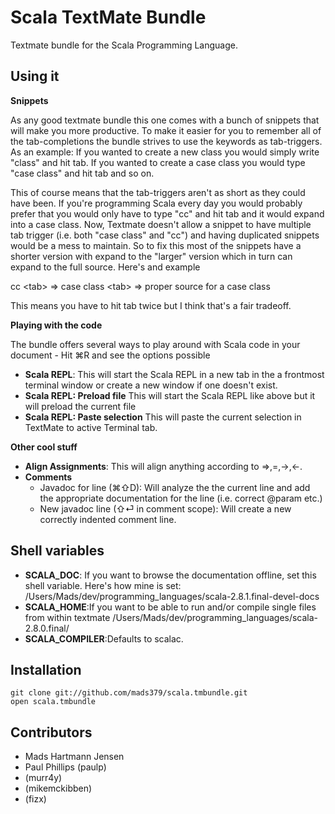 Scala TextMate Bundle
=====================

Textmate bundle for the Scala Programming Language. 

Using it
--------

**Snippets** 

As any good textmate bundle this one comes with a bunch of snippets that will make you more productive. To make it easier for you to remember all of the tab-completions the bundle strives to use the keywords as tab-triggers. As an example: If you wanted to create a new class you would simply write "class" and hit tab. If you wanted to create a case class you would type "case class" and hit tab and so on. 

This of course means that the tab-triggers aren't as short as they could have been. If you're programming Scala every day you would probably prefer that you would only have to type "cc" and hit tab and it would expand into a case class. Now, Textmate doesn't allow a snippet to have multiple tab trigger (i.e. both "case class" and "cc") and having duplicated snippets would be a mess to maintain. So to fix this most of the snippets have a shorter version with expand to the "larger" version which in turn can expand to the full source. Here's and example

cc &lt;tab&gt; => case class &lt;tab&gt; => proper source for a case class

This means you have to hit tab twice but I think that's a fair tradeoff.

**Playing with the code**

The bundle offers several ways to play around with Scala code in your document - Hit ⌘R and see the options possible

- **Scala REPL**: This will start the Scala REPL in a new tab in the a frontmost terminal window or create a new window if one doesn't exist. 
- **Scala REPL: Preload file** This will start the Scala REPL like above but it will preload the current file
- **Scala REPL: Paste selection** This will paste the current selection in TextMate to active Terminal tab.

**Other cool stuff**
- **Align Assignments**: This will align anything according to =>,=,->,<-. 
- **Comments**
  - Javadoc for line (⌘⇧D): Will analyze the the current line and add the appropriate documentation for the line (i.e. correct @param etc.)
  - New javadoc line (⇧⏎ in comment scope): Will create a new correctly indented comment line.

Shell variables
---------------

- **SCALA_DOC**: If you want to browse the documentation offline, set this shell variable. Here's how mine is set: /Users/Mads/dev/programming\_languages/scala-2.8.1.final-devel-docs
- **SCALA_HOME**:If you want to be able to run and/or compile single files from within textmate /Users/Mads/dev/programming\_languages/scala-2.8.0.final/
- **SCALA_COMPILER**:Defaults to scalac. 

Installation
------------

<pre><code>git clone git://github.com/mads379/scala.tmbundle.git
open scala.tmbundle
</code></pre>

Contributors
------------

- Mads Hartmann Jensen
- Paul Phillips (paulp)
- (murr4y)
- (mikemckibben)
- (fizx)
